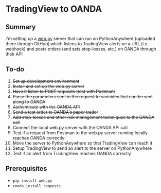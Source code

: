 # TradingView to OANDA

## Summary
I'm setting up a [web.py](https://webpy.org/) server that can run on PythonAnywhere (uploaded there through GitHub) which listens to TradingView alerts on a URL (i.e. webhook) and posts orders (and sets stop-losses, etc.) on OANDA through their API

## To-do
1. ~~Set up development environment~~
1. ~~Install and set up the web.py server~~
1. ~~Have it listen to POST requests (test with Postman)~~
1. ~~Parse the parameters sent in the request to variables that can be sent along to OANDA~~
1. ~~Authenticate with the OANDA API~~
1. ~~Send a test order to OANDA's paper trader~~
1. ~~Add stop-losses and other risk management techniques to the OANDA call~~
1. Connect the local web.py server with the OANDA API call
1. Test if a request from Postman to the web.py server running locally reaches OANDA correctly
1. Move the server to PythonAnywhere so that TradingView can reach it
1. Setup TradingView to send an alert to the server on PythonAnywhere
1. Test if an alert from TradingView reaches OANDA correctly

## Prerequisites
* `pip install web.py`
* `conda install requests`
